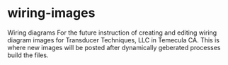 # wiring-images
Wiring diagrams
For the future instruction of creating and editing wiring diagram images for Transducer Techniques, LLC in Temecula CA.
This is where new images will be posted after dynamically geberated processes build the files.
